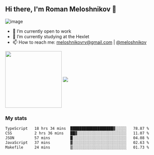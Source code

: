 ## Hi there, I'm Roman Meloshnikov 👋

![image](https://www.codewars.com/users/meloshnikov/badges/small?theme=light)<br>

<!--
Here are some ideas to get you started:

- 🧰 I’m currently open to work
- 👯 I’m looking to collaborate on ...
- 🤔 I’m looking for help with ...
- 💬 Ask me about ...
- 📫 How to reach me: meloshnikov
- 😄 Pronouns: ...
- ⚡ Fun fact: ...
-->

- 🧰 I’m currently open to work
- 🌱 I’m currently studying at the Hexlet
- 📫 How to reach me: meloshnikovrv@gmail.com | [@meloshnikov](https://telegram.me/meloshnikov)

<span>
<a>
<img align="center" height="180em" src="https://github-readme-stats.vercel.app/api?username=meloshnikov&show_icons=true&hide_border=true&&count_private=true&include_all_commits=true" />
</a>
<a>
<img align="center" src="https://github-readme-stats.vercel.app/api/top-langs/?username=meloshnikov&layout=compact&hide_border=true" />
</a>
</span>


### My stats
<!--START_SECTION:waka-->

```txt
TypeScript   18 hrs 34 mins  ███████████████████▓░░░░░   78.87 %
CSS          2 hrs 36 mins   ██▓░░░░░░░░░░░░░░░░░░░░░░   11.07 %
JSON         57 mins         █░░░░░░░░░░░░░░░░░░░░░░░░   04.08 %
JavaScript   37 mins         ▓░░░░░░░░░░░░░░░░░░░░░░░░   02.63 %
Makefile     24 mins         ▒░░░░░░░░░░░░░░░░░░░░░░░░   01.73 %
```

<!--END_SECTION:waka-->

